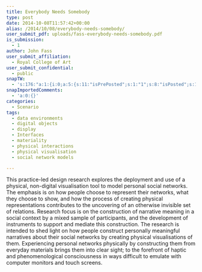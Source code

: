 ```yaml
---
title: Everybody Needs Somebody
type: post
date: 2014-10-08T11:57:42+00:00
alias: /2014/10/08/everybody-needs-somebody/
user_submit_pdf: uploads/fass-everybody-needs-somebody.pdf
is_submission:
  - 1
author: John Fass
user_submit_affiliation:
  - Royal College of Art
user_submit_confidential:
  - public
snapTW:
  - 's:176:"a:1:{i:0;a:5:{s:11:"isPrePosted";s:1:"1";s:8:"isPosted";s:1:"1";s:4:"pgID";s:18:"522837881203990528";s:5:"pDate";s:19:"2014-10-16 19:55:39";s:12:"rpstPostIncl";s:7:"nxsi0tw";}}";'
snapImportedComments:
  - 'a:0:{}'
categories:
  - Scenario
tags:
  - data environments
  - digital objects
  - display
  - Interfaces
  - materiality
  - physical interactions
  - physical visualisation
  - social network models

---
```

This practice-led design research explores the deployment and use of a physical, non-digital visualisation tool to model personal social networks. The emphasis is on how people choose to represent their networks, what they choose to show, and how the process of creating physical representations contributes to the uncovering of an otherwise invisible set of relations. Research focus is on the construction of narrative meaning in a social context by a mixed sample of participants, and the development of instruments to support and mediate this construction. The research is intended to shed light on how people construct personally meaningful narratives about their social networks by creating physical visualisations of them. Experiencing personal networks physically by constructing them from everyday materials brings them into clear sight; to the forefront of haptic and phenomenological consciousness in ways difficult to emulate with computer monitors and touch screens.